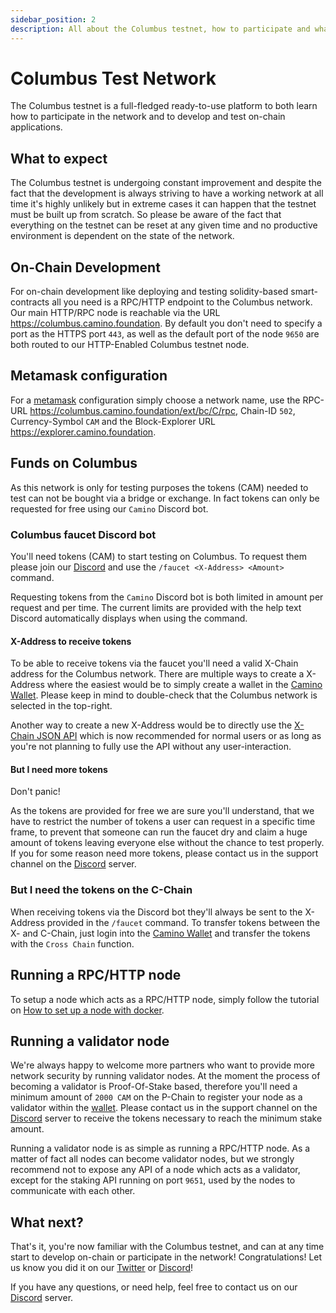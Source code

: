 ```yaml
---
sidebar_position: 2
description: All about the Columbus testnet, how to participate and what to expect.
---
```


# Columbus Test Network

The Columbus testnet is a full-fledged ready-to-use platform to both learn how to participate in the network and to develop and test on-chain applications.

## What to expect

The Columbus testnet is undergoing constant improvement and despite the fact that the development is always striving to have a working network at all time it's highly unlikely but in extreme cases it can happen that the testnet must be built up from scratch. So please be aware of the fact that everything on the testnet can be reset at any given time and no productive environment is dependent on the state of the network.

## On-Chain Development

For on-chain development like deploying and testing solidity-based smart-contracts all you need is a RPC/HTTP endpoint to the Columbus network. Our main HTTP/RPC node is reachable via the URL <https://columbus.camino.foundation>. By default you don't need to specify a port as the HTTPS port `443`, as well as the default port of the node `9650` are both routed to our HTTP-Enabled Columbus testnet node.

## Metamask configuration

For a [metamask](https://metamask.io/) configuration simply choose a network name, use the RPC-URL <https://columbus.camino.foundation/ext/bc/C/rpc>, Chain-ID `502`, Currency-Symbol `CAM` and the Block-Explorer URL <https://explorer.camino.foundation>.

## Funds on Columbus

As this network is only for testing purposes the tokens (CAM) needed to test can not be bought via a bridge or exchange. In fact tokens can only be requested for free using our `Camino` Discord bot.

### Columbus faucet Discord bot

You'll need tokens (CAM) to start testing on Columbus. To request them please join our [Discord](https://discord.gg/camino) and use the `/faucet <X-Address> <Amount>` command.

Requesting tokens from the `Camino` Discord bot is both limited in amount per request and per time. The current limits are provided with the help text Discord automatically displays when using the command.

#### X-Address to receive tokens

To be able to receive tokens via the faucet you'll need a valid X-Chain address for the Columbus network. There are multiple ways to create a X-Address where the easiest would be to simply create a wallet in the [Camino Wallet](https://wallet.camino.foundation). Please keep in mind to double-check that the Columbus network is selected in the top-right.

Another way to create a new X-Address would be to directly use the [X-Chain JSON API](../developer/apis/camino-node-apis/x-chain.mdx) which is now recommended for normal users or as long as you're not planning to fully use the API without any user-interaction.

#### But I need more tokens

Don't panic!

As the tokens are provided for free we are sure you'll understand, that we have to restrict the number of tokens a user can request in a specific time frame, to prevent that someone can run the faucet dry and claim a huge amount of tokens leaving everyone else without the chance to test properly. If you for some reason need more tokens, please contact us in the support channel on the [Discord](https://discord.gg/camino) server.

### But I need the tokens on the C-Chain

When receiving tokens via the Discord bot they'll always be sent to the X-Address provided in the `/faucet` command. To transfer tokens between the X- and C-Chain, just login into the [Camino Wallet](https://wallet.camino.foundation) and transfer the tokens with the `Cross Chain` function.

## Running a RPC/HTTP node

To setup a node which acts as a RPC/HTTP node, simply follow the tutorial on [How to set up a node with docker](../apps/nodes/set-up-node-with-docker.md).

## Running a validator node

We're always happy to welcome more partners who want to provide more network security by running validator nodes. At the moment the process of becoming a validator is Proof-Of-Stake based, therefore you'll need a minimum amount of `2000 CAM` on the P-Chain to register your node as a validator within the [wallet](https://wallet.camino.foundation). Please contact us in the support channel on the [Discord](https://discord.gg/camino) server to receive the tokens necessary to reach the minimum stake amount.

Running a validator node is as simple as running a RPC/HTTP node. As a matter of fact all nodes can become validator nodes, but we strongly recommend not to expose any API of a node which acts as a validator, except for the staking API running on port `9651`, used by the nodes to communicate with each other.

## What next?

That's it, you're now familiar with the Columbus testnet, and can at any time start to develop on-chain or participate in the network! Congratulations! Let us know you did it on our [Twitter](https://twitter.com/caminonetwork) or [Discord](https://discord.gg/camino)!

If you have any questions, or need help, feel free to contact us on our [Discord](https://discord.gg/camino) server.
